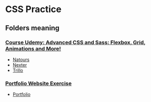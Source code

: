 # CSS Practice

## Folders meaning

### [Course Udemy: Advanced CSS and Sass: Flexbox, Grid, Animations and More!](https://www.udemy.com/course/advanced-css-and-sass/)
- [Natours](https://diosduck.github.io/CSS-Practice/Natours/)
- [Nexter](https://diosduck.github.io/CSS-Practice/Nexter/)
- [Trillo](https://diosduck.github.io/CSS-Practice/Trillo/)

### [Portfolio Website Exercise](https://roadmap.sh/projects/portfolio-website)
- [Portfolio](https://diosduck.github.io/CSS-Practice/Portfolio/)